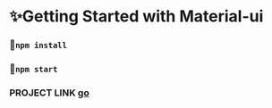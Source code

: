 # ✨Getting Started with Material-ui 

### 🎉`npm install`

### 🎁`npm start`

###  PROJECT LINK [go](https://codesandbox.io/s/peaceful-bardeen-winby)

